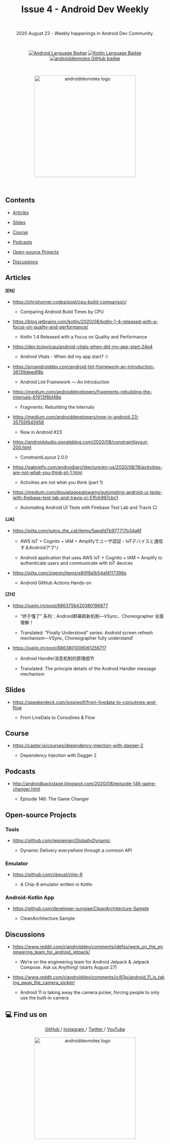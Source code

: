 <h1 align="center">Issue 4 - Android Dev Weekly</h1></br>

<p align="center">
2020 August 23 - Weekly happenings in Android Dev Community.
</p>
<br>

<p align="center">
  <a href="#"><img alt="Android Language Badge" src="https://badgen.net/badge/OS/Android?icon=https://raw.githubusercontent.com/androiddevnotes/awesome-android-kotlin-apps/master/assets/android.svg&color=3ddc84"/></a>
  <a href="#"><img alt="Kotlin Language Badge" src="https://badgen.net/badge/language/Kotlin?icon=https://raw.githubusercontent.com/androiddevnotes/awesome-android-kotlin-apps/master/assets/kotlin.svg&color=f18e33"/></a>
  <a href="https://github.com/androiddevnotes"><img alt="androiddevnotes GitHub badge" src="https://badgen.net/badge/GitHub/androiddevnotes?icon=github&color=24292e"/></a>
</p>

<br>
<p align="center">
<img width="320px" src="https://github.com/androiddevnotes/android-dev-weekly/blob/master/assets/androiddevnotes.png" alt="androiddevnotes logo"></img>
</p><br>


## Contents

- [Articles](#articles)

- [Slides](#slides)

- [Course](#course)

- [Podcasts](#podcasts)

- [Open-source Projects](#open-source-projects)

- [Discussions](#discussions)

## Articles

#### [EN]

- https://chrishorner.codes/post/cpu-build-comparison/

    - Comparing Android Build Times by CPU

- https://blog.jetbrains.com/kotlin/2020/08/kotlin-1-4-released-with-a-focus-on-quality-and-performance/

    - Kotlin 1.4 Released with a Focus on Quality and Performance

- https://dev.to/pyricau/android-vitals-when-did-my-app-start-24p4

    - Android Vitals - When did my app start? ⏱

- https://proandroiddev.com/android-lint-framework-an-introduction-36139deedf8b

    - Android Lint Framework — An Introduction

- https://medium.com/androiddevelopers/fragments-rebuilding-the-internals-61913f8bf48e

    - Fragments: Rebuilding the Internals

- https://medium.com/androiddevelopers/now-in-android-23-35755f645958

    - Now in Android #23

- https://androidstudio.googleblog.com/2020/08/constraintlayout-200.html

    - ConstraintLayout 2.0.0

- https://gabrielfv.com/android/architecture/en-us/2020/08/18/activities-are-not-what-you-think-pt-1.html

    - Activities are not what you think (part 1)

- https://medium.com/@sujatagopalswamy/automating-android-ui-tests-with-firebase-test-lab-and-travis-ci-51fcb997cbc1

    - Automating Android UI Tests with Firebase Test Lab and Travis CI


#### [JA]

- https://qiita.com/sutoo_the_cat/items/5aeafd7b977717b34a6f

    - AWS IoT + Cognito + IAM + Amplifyでユーザ認証・IoTデバイスと通信するAndroidアプリ

    - Android application that uses AWS IoT + Cognito + IAM + Amplify to authenticate users and communicate with IoT devices

- https://qiita.com/zigenin/items/e80f9a1b54af4117398a

    - Android GitHub Actions Hands-on

#### [ZH]

- https://juejin.im/post/6863756420380196877

    - “终于懂了” 系列：Android屏幕刷新机制—VSync、Choreographer 全面理解！

    - Translated: "Finally Understood" series: Android screen refresh mechanism—VSync, Choreographer fully understand!

- https://juejin.im/post/6863801006061256717

    - Android Handler消息机制的原理细节

    - Translated: The principle details of the Android Handler message mechanism

## Slides

- https://speakerdeck.com/jossiwolf/from-livedata-to-coroutines-and-flow

    - From LiveData to Coroutines & Flow

## Course

- https://caster.io/courses/dependency-injection-with-dagger-2

    - Dependency Injection with Dagger 2


## Podcasts
 
- http://androidbackstage.blogspot.com/2020/08/episode-146-game-changer.html

    - Episode 146: The Game Changer


## Open-source Projects

### Tools

- https://github.com/jeppeman/GloballyDynamic

    - Dynamic Delivery everywhere through a common API

### Emulator

- https://github.com/cbeust/chip-8

    - A Chip-8 emulator written in Kotlin

### Android-Kotlin App

- https://github.com/developer-sungjae/CleanArchitecture-Sample

    - CleanArchitecture Sample
 
## Discussions

- https://www.reddit.com/r/androiddev/comments/idefss/were_on_the_engineering_team_for_android_jetpack/

    - We’re on the engineering team for Android Jetpack & Jetpack Compose. Ask us Anything! (starts August 27)


- https://www.reddit.com/r/androiddev/comments/ici93p/android_11_is_taking_away_the_camera_picker/

    - Android 11 is taking away the camera picker, forcing people to only use the built-in camera


## :computer: Find us on

<div align="center">
	<a href="https://github.com/androiddevnotes"> GitHub </a> / <a href="https://www.instagram.com/androiddevnotes"> Instagram </a> / <a href="https://twitter.com/androiddevnotes"> Twitter </a> / <a href="https://www.youtube.com/channel/UCQATLaT0xKkSm-KKVQzpu0Q"> YouTube </a> 
	<br><br>
    <img width="320px" src="https://github.com/androiddevnotes/android-dev-weekly/blob/master/assets/androiddevnotes.png" alt="androiddevnotes logo"></img>
</div>